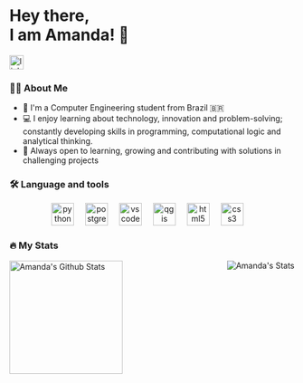# Hey there, <br> I am Amanda! 👋

<a href="https://br.linkedin.com/in/amanda-bialer-5241082a2" target="_blank">
  <img src="https://img.shields.io/static/v1?message=LinkedIn&logo=linkedin&label=&color=0077B5&logoColor=white&labelColor=&style=for-the-badge" height="25" alt="linkedin logo"  />
</a>

### 👩‍💻 About Me
- 🫡 I'm a Computer Engineering student from Brazil 🇧🇷
- 💻 I enjoy learning about technology, innovation and problem-solving; constantly developing skills in programming, computational logic and analytical thinking.
- 🚀 Always open to learning, growing and contributing with solutions in challenging projects

### 🛠 Language and tools

<div align="center">
  <img src="https://cdn.jsdelivr.net/gh/devicons/devicon/icons/python/python-original.svg" height="40" alt="python logo"  />
  <img width="12" />
  <img src="https://cdn.jsdelivr.net/gh/devicons/devicon/icons/postgresql/postgresql-original.svg" height="40" alt="postgresql logo"  />
  <img width="12" />
  <img src="https://cdn.jsdelivr.net/gh/devicons/devicon/icons/vscode/vscode-original.svg" height="40" alt="vscode logo"  />
  <img width="12" />
  <img src="https://upload.wikimedia.org/wikipedia/commons/c/c2/QGIS_logo%2C_2017.svg" height="40" alt="qgis logo"  />
  <img width="12" />
  <img src="https://cdn.jsdelivr.net/gh/devicons/devicon/icons/html5/html5-original.svg" height="40" alt="html5 logo"  />
  <img width="12" />
  <img src="https://cdn.jsdelivr.net/gh/devicons/devicon/icons/css3/css3-original.svg" height="40" alt="css3 logo"  />
  <img width="12" />
</div>

### 🔥 My Stats

  <img align="left" alt="Amanda's Github Stats" src="https://github-readme-stats.vercel.app/api?username=biaamanda&hide_title=false&hide_rank=false&show_icons=true&include_all_commits=true&count_private=true&disable_animations=false&theme=default&locale=en&hide_border=false&order=1" height="200" alt="stats graph"  />
  <img align="right" alt="Amanda's Stats" src="https://github-readme-stats.vercel.app/api/top-langs/?username=biaamanda&layout=compact&theme=vue&show_icons=true&hide_border=true" />
  
